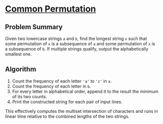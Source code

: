 # [Common Permutation](https://www.spoj.com/problems/CPRMT/)

## Problem Summary
Given two lowercase strings `a` and `b`, find the longest string `x` such that some permutation of `x` is a subsequence of `a` and some permutation of `x` is a subsequence of `b`. If multiple strings qualify, output the alphabetically smallest one.

## Algorithm
1. Count the frequency of each letter `'a'` to `'z'` in `a`.
2. Count the frequency of each letter in `b`.
3. For every letter in alphabetical order, append it to the result the minimum of its two counts.
4. Print the constructed string for each pair of input lines.

This effectively computes the multiset intersection of characters and runs in linear time relative to the combined lengths of the two strings.
